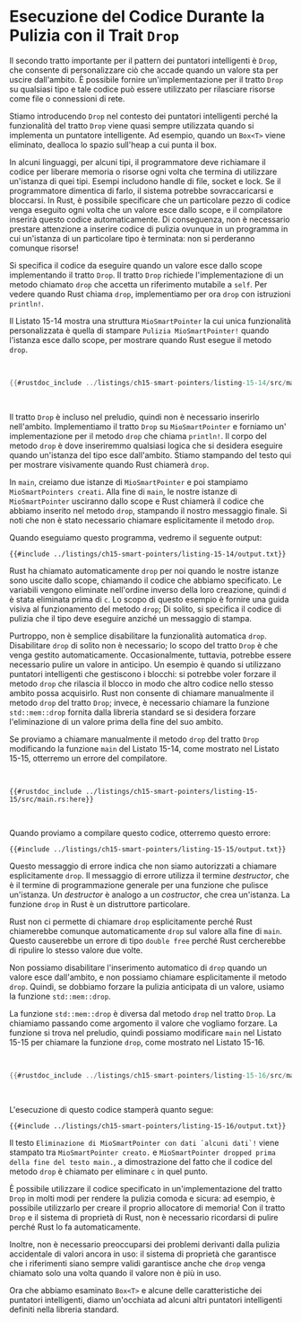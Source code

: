 # Esecuzione del Codice Durante la Pulizia con il Trait `Drop`

Il secondo tratto importante per il pattern dei puntatori intelligenti è `Drop`, che consente
di personalizzare ciò che accade quando un valore sta per uscire dall'ambito. È possibile
fornire un'implementazione per il tratto `Drop` su qualsiasi tipo e tale codice può
essere utilizzato per rilasciare risorse come file o connessioni di rete.

Stiamo introducendo `Drop` nel contesto dei puntatori intelligenti perché la
funzionalità del tratto `Drop` viene quasi sempre utilizzata quando si implementa un
puntatore intelligente. Ad esempio, quando un `Box<T>` viene eliminato, dealloca
lo spazio sull'heap a cui punta il box.

In alcuni linguaggi, per alcuni tipi, il programmatore deve richiamare il codice per liberare memoria
o risorse ogni volta che termina di utilizzare un'istanza di quei tipi. Esempi
includono handle di file, socket e lock. Se il programmatore dimentica di farlo, il sistema potrebbe
sovraccaricarsi e bloccarsi. In Rust, è possibile specificare che un particolare pezzo di
codice venga eseguito ogni volta che un valore esce dallo scope, e il compilatore inserirà
questo codice automaticamente. Di conseguenza, non è necessario prestare attenzione a
inserire codice di pulizia ovunque in un programma in cui un'istanza di un particolare
tipo è terminata: non si perderanno comunque risorse!

Si specifica il codice da eseguire quando un valore esce dallo scope implementando il
tratto `Drop`. Il tratto `Drop` richiede l'implementazione di un metodo chiamato
`drop` che accetta un riferimento mutabile a `self`. Per vedere quando Rust chiama `drop`,
implementiamo per ora `drop` con istruzioni `println!`.

Il Listato 15-14 mostra una struttura `MioSmartPointer` la cui unica funzionalità
personalizzata è quella di stampare `Pulizia MioSmartPointer!` quando l'istanza
esce dallo scope, per mostrare quando Rust esegue il metodo `drop`.

<Listing number="15-14" file-name="src/main.rs" caption="Una struttura `MioSmartPointer` che implementa il tratto `Drop` dove inseriremmo il nostro codice di pulizia">

```rust
{{#rustdoc_include ../listings/ch15-smart-pointers/listing-15-14/src/main.rs}}
```

</Listing>

Il tratto `Drop` è incluso nel preludio, quindi non è necessario inserirlo
nell'ambito. Implementiamo il tratto `Drop` su `MioSmartPointer` e forniamo un'
implementazione per il metodo `drop` che chiama `println!`. Il corpo del
metodo `drop` è dove inseriremmo qualsiasi logica che si desidera eseguire quando un'istanza
del tipo esce dall'ambito. Stiamo stampando del testo qui per
mostrare visivamente quando Rust chiamerà `drop`.

In `main`, creiamo due istanze di `MioSmartPointer` e poi stampiamo
`MioSmartPointers creati`. Alla fine di `main`, le nostre istanze di
`MioSmartPointer` usciranno dallo scope e Rust chiamerà il codice che abbiamo inserito
nel metodo `drop`, stampando il nostro messaggio finale. Si noti che non è stato necessario
chiamare esplicitamente il metodo `drop`.

Quando eseguiamo questo programma, vedremo il seguente output:

```console
{{#include ../listings/ch15-smart-pointers/listing-15-14/output.txt}}
```

Rust ha chiamato automaticamente `drop` per noi quando le nostre istanze sono uscite dallo scope,
chiamando il codice che abbiamo specificato. Le variabili vengono eliminate nell'ordine inverso
della loro creazione, quindi `d` è stata eliminata prima di `c`. Lo scopo di questo esempio è
fornire una guida visiva al funzionamento del metodo `drop`; Di solito, si specifica il codice di pulizia che il tipo deve eseguire anziché un messaggio di stampa.

<!-- Old link, do not remove -->

<a id="dropping-a-value-early-with-std-mem-drop"></a>

Purtroppo, non è semplice disabilitare la funzionalità automatica `drop`.
Disabilitare `drop` di solito non è necessario; lo scopo del tratto `Drop` è che venga gestito automaticamente. Occasionalmente, tuttavia,
potrebbe essere necessario pulire un valore in anticipo. Un esempio è quando si utilizzano puntatori intelligenti che gestiscono i blocchi: si potrebbe voler forzare il metodo `drop` che
rilascia il blocco in modo che altro codice nello stesso ambito possa acquisirlo.
Rust non consente di chiamare manualmente il metodo `drop` del tratto `Drop`; invece,
è necessario chiamare la funzione `std::mem::drop` fornita dalla libreria standard
se si desidera forzare l'eliminazione di un valore prima della fine del suo ambito.

Se proviamo a chiamare manualmente il metodo `drop` del tratto `Drop` modificando la
funzione `main` del Listato 15-14, come mostrato nel Listato 15-15, otterremo un
errore del compilatore.

<Listing number="15-15" file-name="src/main.rs" caption="Tentativo di chiamare manualmente il metodo `drop` dal tratto `Drop` per una pulizia anticipata">

```rust,ignore,does_not_compile
{{#rustdoc_include ../listings/ch15-smart-pointers/listing-15-15/src/main.rs:here}}
```

</Listing>

Quando proviamo a compilare questo codice, otterremo questo errore:

```console
{{#include ../listings/ch15-smart-pointers/listing-15-15/output.txt}}
```

Questo messaggio di errore indica che non siamo autorizzati a chiamare esplicitamente `drop`. Il
messaggio di errore utilizza il termine _destructor_, che è il termine di programmazione generale
per una funzione che pulisce un'istanza. Un _destructor_ è analogo a un
_costructor_, che crea un'istanza. La funzione `drop` in Rust è un
distruttore particolare.

Rust non ci permette di chiamare `drop` esplicitamente perché Rust chiamerebbe comunque
automaticamente `drop` sul valore alla fine di `main`. Questo causerebbe un errore di tipo `double free` perché Rust cercherebbe di ripulire lo stesso valore
due volte.

Non possiamo disabilitare l'inserimento automatico di `drop` quando un valore esce
dall'ambito, e non possiamo chiamare esplicitamente il metodo `drop`. Quindi, se dobbiamo forzare
la pulizia anticipata di un valore, usiamo la funzione `std::mem::drop`.

La funzione `std::mem::drop` è diversa dal metodo `drop` nel tratto `Drop`. La chiamiamo passando come argomento il valore che vogliamo forzare.
La funzione si trova nel preludio, quindi possiamo modificare `main` nel Listato 15-15 per
chiamare la funzione `drop`, come mostrato nel Listato 15-16.

<Listing number="15-16" file-name="src/main.rs" caption="Chiamata a `std::mem::drop` per eliminare esplicitamente un valore prima che esca dall'ambito">

```rust
{{#rustdoc_include ../listings/ch15-smart-pointers/listing-15-16/src/main.rs:here}}
```

</Listing>

L'esecuzione di questo codice stamperà quanto segue:

```console
{{#include ../listings/ch15-smart-pointers/listing-15-16/output.txt}}
```

Il testo ``Eliminazione di MioSmartPointer con dati `alcuni dati`!`` viene stampato
tra `MioSmartPointer creato.` e `MioSmartPointer dropped
prima della fine del testo main.`, a dimostrazione del fatto che il codice del metodo `drop` è chiamato per
eliminare `c` in quel punto.

È possibile utilizzare il codice specificato in un'implementazione del tratto `Drop` in molti modi per
rendere la pulizia comoda e sicura: ad esempio, è possibile utilizzarlo per creare il proprio
allocatore di memoria! Con il tratto `Drop` e il sistema di proprietà di Rust,
non è necessario ricordarsi di pulire perché Rust lo fa automaticamente.

Inoltre, non è necessario preoccuparsi dei problemi derivanti dalla pulizia accidentale
di valori ancora in uso: il sistema di proprietà che garantisce
che i riferimenti siano sempre validi garantisce anche che `drop` venga chiamato solo una volta quando
il valore non è più in uso.

Ora che abbiamo esaminato `Box<T>` e alcune delle caratteristiche dei puntatori intelligenti,
diamo un'occhiata ad alcuni altri puntatori intelligenti definiti nella libreria
standard.
